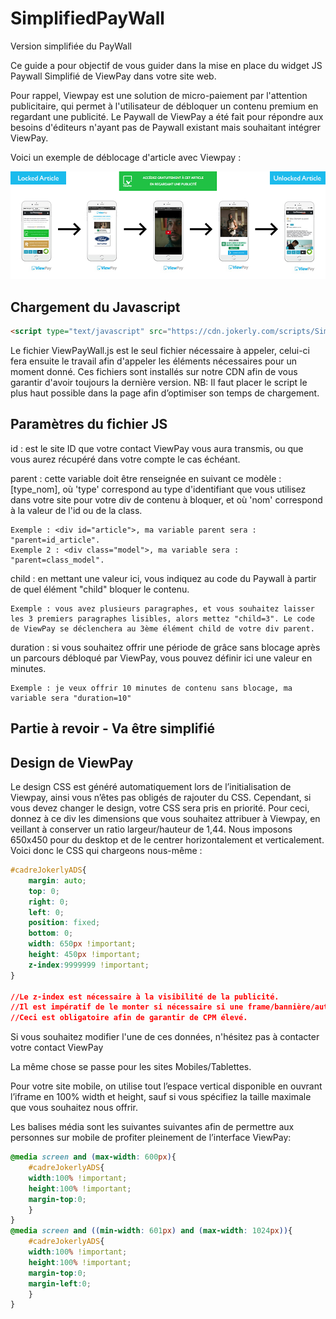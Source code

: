 # SimplifiedPayWall
Version simplifiée du PayWall 

Ce guide a pour objectif de vous guider dans la mise en place du widget JS Paywall Simplifié de ViewPay dans votre site web.

Pour rappel, Viewpay est une solution de micro-paiement par l'attention publicitaire, qui permet à l'utilisateur de débloquer un contenu premium en regardant une publicité. Le Paywall de ViewPay a été fait pour répondre aux besoins d'éditeurs n'ayant pas de Paywall existant mais souhaitant intégrer ViewPay.

Voici un exemple de déblocage d'article avec Viewpay : 

![sample](https://github.com/TechViewpay/ViewPay-iOS/blob/master/DocImages/parcours_vp_mobile3.png?raw=true)

## Chargement du Javascript
```html
<script type="text/javascript" src="https://cdn.jokerly.com/scripts/SimplifiedViewPayWall.js?id=[yourViewPaySiteID]&parent=[id_or_classname]&child=[childnumber]&load_callback=VPexistAds&complete_callback=VPcompleteAds&duration=[unlocked_duration]"></script>
```
Le fichier ViewPayWall.js est le seul fichier nécessaire à appeler, celui-ci fera ensuite le travail afin d'appeler les éléments nécessaires pour un moment donné.
Ces fichiers sont installés sur notre CDN afin de vous garantir d'avoir toujours la dernière version.
NB: Il faut placer le script le plus haut possible dans la page afin d’optimiser son temps de chargement.

## Paramètres du fichier JS


id : est le site ID que votre contact ViewPay vous aura transmis, ou que vous aurez récupéré dans votre compte le cas échéant.


parent : cette variable doit être renseignée en suivant ce modèle : [type_nom], où 'type' correspond au type d'identifiant que vous utilisez dans votre site pour votre div de contenu à bloquer, et où 'nom' correspond à la valeur de l'id ou de la class.
```
Exemple : <div id="article">, ma variable parent sera : "parent=id_article".
Exemple 2 : <div class="model">, ma variable sera : "parent=class_model".
```
child : en mettant une valeur ici, vous indiquez au code du Paywall à partir de quel élément "child" bloquer le contenu. 

```
Exemple : vous avez plusieurs paragraphes, et vous souhaitez laisser les 3 premiers paragraphes lisibles, alors mettez "child=3". Le code de ViewPay se déclenchera au 3ème élément child de votre div parent.
```

duration : si vous souhaitez offrir une période de grâce sans blocage après un parcours débloqué par ViewPay, vous pouvez définir ici une valeur en minutes.
```
Exemple : je veux offrir 10 minutes de contenu sans blocage, ma variable sera "duration=10"
```




## Partie à revoir - Va être simplifié
## Design de ViewPay
Le design CSS est généré automatiquement lors de l’initialisation de Viewpay, ainsi vous n’êtes pas obligés de rajouter du CSS. Cependant, si vous devez changer le design, votre CSS sera pris en priorité. Pour ceci, donnez à ce div les dimensions que vous souhaitez attribuer à Viewpay, en veillant à conserver un ratio largeur/hauteur de 1,44.
Nous imposons 650x450 pour du desktop et de le centrer horizontalement et verticalement.
Voici donc le CSS qui chargeons nous-même :

```css
#cadreJokerlyADS{
	margin: auto;
	top: 0;
	right: 0;
	left: 0;
	position: fixed;
	bottom: 0;
	width: 650px !important;
	height: 450px !important;
	z-index:9999999 !important;
}

//Le z-index est nécessaire à la visibilité de la publicité. 
//Il est impératif de le monter si nécessaire si une frame/bannière/autre est au dessus du nôtre.
//Ceci est obligatoire afin de garantir de CPM élevé.

```
Si vous souhaitez modifier l'une de ces données, n'hésitez pas à contacter votre contact ViewPay

La même chose se passe pour les sites Mobiles/Tablettes. 

Pour votre site mobile, on utilise tout l’espace vertical disponible en ouvrant l’iframe en 100% width et height, sauf si vous spécifiez la taille maximale que vous souhaitez nous offrir.

Les balises média sont les suivantes suivantes afin de permettre aux personnes sur mobile de profiter pleinement de l’interface ViewPay:

```css
@media screen and (max-width: 600px){
	#cadreJokerlyADS{
	width:100% !important;
	height:100% !important;
	margin-top:0;
	}
}
@media screen and ((min-width: 601px) and (max-width: 1024px)){
	#cadreJokerlyADS{
	width:100% !important;
	height:100% !important;
	margin-top:0;
	margin-left:0;
	}
}
```

